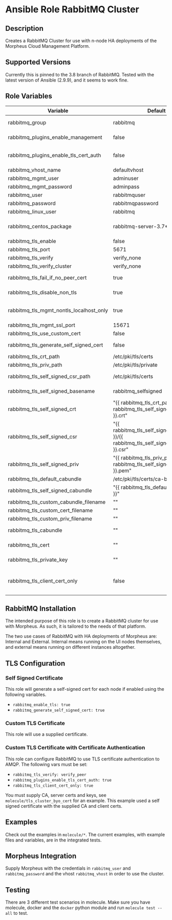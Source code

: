 # Ansible Role RabbitMQ Cluster

## Description

Creates a RabbitMQ Cluster for use with n-node HA deployments of the Morpheus Cloud Management Platform.

## Supported Versions

Currently this is pinned to the 3.8 branch of RabbitMQ.  Tested with the latest version of Ansible (2.9.9), and it seems to work fine.

## Role Variables

|Variable|Default|Description|
|--------|-------|-----------|
|rabbitmq_group|rabbitmq|Name of the inventory group containing the rabbit hosts|
|rabbitmq_plugins_enable_management|false|Flag to enable RabbitMQ Managment|
|rabbitmq_plugins_enable_tls_cert_auth|false|Flag to enable rabbitmq_auth_mechanism_ssl plugin for certificate auth|
|rabbitmq_vhost_name|defaultvhost|RabbitMQ vhost name|
|rabbitmq_mgmt_user|adminuser|RabbitMQ admin user|
|rabbitmq_mgmt_password|adminpass|RabbitMQ admin password|
|rabbitmq_user|rabbitmquser|RabbitMQ user|
|rabbitmq_password|rabbitmqpassword|RabbitMQ user password|
|rabbitmq_linux_user|rabbitmq|Linux user for rabbitmq|
|rabbitmq_centos_package|rabbitmq-server-3.7*|CentOS package variable.  Pinned to 3.7* for now until an Ansible bug is fixed|
|rabbitmq_tls_enable|false|Enable TLS|
|rabbitmq_tls_port|5671|TLS Port|
|rabbitmq_tls_verify|verify_none|TLS verify option|
|rabbitmq_tls_verify_cluster|verify_none|Inter-cluster TLS verify option|
|rabbitmq_tls_fail_if_no_peer_cert|true|Disallows connections to non-TLS cluster members|
|rabbitmq_tls_disable_non_tls|true|Disables non-TLS ports to RabbitMQ nodes|
|rabbitmq_tls_mgmt_nontls_localhost_only|true|Disable management plugin non-TLS access to any host but localhost|
|rabbitmq_tls_mgmt_ssl_port|15671|Management SSL Port|
|rabbitmq_tls_use_custom_cert|false|Use a custom SSL certificate|
|rabbitmq_tls_generate_self_signed_cert|false|Generate a self signed certificate|
|rabbitmq_tls_crt_path|/etc/pki/tls/certs|Certificate path on target|
|rabbitmq_tls_priv_path|/etc/pki/tls/private|Private Key path on target|
|rabbitmq_tls_self_signed_csr_path|/etc/pki/tls/certs|Self signed certificate CSR path on target|
|rabbitmq_tls_self_signed_basename|rabbitmq_selfsigned|Base name of self signed certificate files|
|rabbitmq_tls_self_signed_crt|"{{ rabbitmq_tls_crt_path }}/{{ rabbitmq_tls_self_signed_basename }}.crt"|Self signed certificate path on target|
|rabbitmq_tls_self_signed_csr|"{{ rabbitmq_tls_self_signed_csr_path }}/{{ rabbitmq_tls_self_signed_basename }}.csr"|Self signed CSR path on target|
|rabbitmq_tls_self_signed_priv|"{{ rabbitmq_tls_priv_path }}/{{ rabbitmq_tls_self_signed_basename }}.pem"|Self signed private key path on target|
|rabbitmq_tls_default_cabundle|/etc/pki/tls/certs/ca-bundle.crt|Default CA bundle location|
|rabbitmq_tls_self_signed_cabundle|"{{ rabbitmq_tls_default_cabundle }}"|Self Signed specific CA bundle|
|rabbitmq_tls_custom_cabundle_filename|""|Custom CA bundle filename|
|rabbitmq_tls_custom_cert_filename|""|Custom certificate filename|
|rabbitmq_tls_custom_priv_filename|""|Custom private key filename|
|rabbitmq_tls_cabundle|""|Default for generated fact within the role|
|rabbitmq_tls_cert|""|Default for generated fact within the role|
|rabbitmq_tls_private_key|""|Default for generated fact within the role|
|rabbitmq_tls_client_cert_only|false|Toggle for certificate authentication, if true it will disable PLAIN authentication and allow only EXTERNAL|

## RabbitMQ Installation

The intended purpose of this role is to create a RabbitMQ cluster for use with Morpheus.  As such, it is tailored to the needs of that platform.

The two use cases of RabbitMQ with HA deployments of Morpheus are: Internal and External.  Internal means running on the UI nodes themselves, and external means running on different instances altogether.

## TLS Configuration
### Self Signed Certificate
This role will generate a self-signed cert for each node if enabled using the following variables.

- `rabbitmq_enable_tls: true`
- `rabbitmq_generate_self_signed_cert: true`

### Custom TLS Certificate
This role will use a supplied certificate.  

### Custom TLS Certificate with Certificate Authentication
This role can configure RabbitMQ to use TLS certificate authentication to AMQP.  The following vars must be set:
* `rabbitmq_tls_verify: verify_peer`
* `rabbitmq_plugins_enable_tls_cert_auth: true`
* `rabbitmq_tls_client_cert_only: true`

You must supply CA, server certs and keys, see `molecule/tls_cluster_byo_cert` for an example.  This example used a self signed certificate with the supplied CA and client certs.

## Examples
Check out the examples in `molecule/*`.  The current examples, with example files and variables, are in the integrated tests.

## Morpheus Integration

Supply Morpheus with the credentials in `rabbitmq_user` and `rabbitmq_password` and the vhost `rabbitmq_vhost` in order to use the cluster.

## Testing

There are 3 different test scenarios in molecule.  Make sure you have molecule, docker and the `docker` python module and run `molecule test --all` to test.

